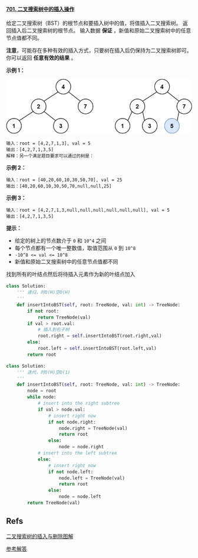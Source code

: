 #### [701. 二叉搜索树中的插入操作](https://leetcode-cn.com/problems/insert-into-a-binary-search-tree/)

给定二叉搜索树（BST）的根节点和要插入树中的值，将值插入二叉搜索树。 返回插入后二叉搜索树的根节点。 输入数据 **保证** ，新值和原始二叉搜索树中的任意节点值都不同。

**注意**，可能存在多种有效的插入方式，只要树在插入后仍保持为二叉搜索树即可。 你可以返回 **任意有效的结果** 。

 

**示例 1：**

![img](assets/insertbst.jpg)

```
输入：root = [4,2,7,1,3], val = 5
输出：[4,2,7,1,3,5]
解释：另一个满足题目要求可以通过的树是：
```

**示例 2：**

```
输入：root = [40,20,60,10,30,50,70], val = 25
输出：[40,20,60,10,30,50,70,null,null,25]
```

**示例 3：**

```
输入：root = [4,2,7,1,3,null,null,null,null,null,null], val = 5
输出：[4,2,7,1,3,5] 
```

**提示：**

- 给定的树上的节点数介于 `0` 和 `10^4` 之间
- 每个节点都有一个唯一整数值，取值范围从 `0` 到 `10^8`
- `-10^8 <= val <= 10^8`
- 新值和原始二叉搜索树中的任意节点值都不同



找到所有的叶结点然后将待插入元素作为新的叶结点加入

```python
class Solution:
    ''' 递归，时O(H)空O(H)
    '''
    def insertIntoBST(self, root: TreeNode, val: int) -> TreeNode:
        if not root:
            return TreeNode(val)
        if val > root.val:
            # 插入到右子树
            root.right = self.insertIntoBST(root.right,val)
        else:
            root.left = self.insertIntoBST(root.left,val)
        return root
```

```python
class Solution:
    ''' 迭代，时O(H)空O(1)
    '''
    def insertIntoBST(self, root: TreeNode, val: int) -> TreeNode:
        node = root
        while node:
            # insert into the right subtree
            if val > node.val:
                # insert right now
                if not node.right:
                    node.right = TreeNode(val)
                    return root
                else:
                    node = node.right
            # insert into the left subtree
            else:
                # insert right now
                if not node.left:
                    node.left = TreeNode(val)
                    return root
                else:
                    node = node.left
        return TreeNode(val)
```



## Refs

[二叉搜索树的插入与删除图解](https://www.cnblogs.com/MrListening/p/5782752.html)

[参考解答](https://leetcode-cn.com/problems/insert-into-a-binary-search-tree/solution/er-cha-sou-suo-shu-zhong-de-cha-ru-cao-zuo-by-le-2/)